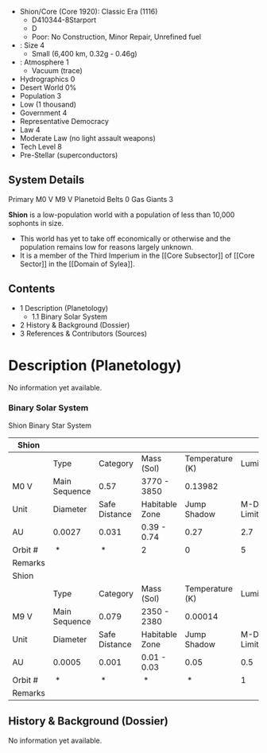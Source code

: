 

* Shion/Core (Core 1920): Classic Era (1116)
  * D410344-8Starport
  * D
  *  Poor: No Construction, Minor Repair, Unrefined fuel
* : Size 4
  *  Small (6,400 km, 0.32g - 0.46g)
* : Atmosphere  1
  *  Vacuum (trace)
*  Hydrographics  0
  *  Desert World 0%
*  Population 3
  *  Low (1 thousand)
*  Government 4
  *  Representative Democracy
*  Law 4
  *  Moderate Law (no light assault weapons)
*  Tech Level  8
  *  Pre-Stellar (superconductors)


## System Details
Primary M0 V M9 V Planetoid Belts 0 Gas Giants 3

**Shion** is a low-population world with a population of less than 10,000 sophonts in size.

*   This world has yet to take off economically or otherwise and the population remains low for reasons largely unknown.
*   It is a member of the Third Imperium in the [[Core Subsector]] of [[Core Sector]] in the [[Domain of Sylea]].

Contents
--------

*   1 Description (Planetology)
    *   1.1 Binary Solar System
*   2 History & Background (Dossier)
*   3 References & Contributors (Sources)

# Description (Planetology)

No information yet available.

### Binary Solar System


Shion Binary Star System

| Shion   |               |               |                |                 |               |
| ------- | ------------- | ------------- | -------------- | --------------- | ------------- |
|         | Type          | Category      | Mass (Sol)     | Temperature (K) | Luminosity    |
| M0 V    | Main Sequence | 0.57          | 3770 - 3850    | 0.13982         |               |
| Unit    | Diameter      | Safe Distance | Habitable Zone | Jump Shadow     | M-Drive Limit |
| AU      | 0.0027        | 0.031         | 0.39 - 0.74    | 0.27            | 2.7           |
| Orbit # |  *            |  *            | 2              | 0               | 5             |
| Remarks |               |               |                |                 |               |
| Shion   |               |               |                |                 |               |
|         | Type          | Category      | Mass (Sol)     | Temperature (K) | Luminosity    |
| M9 V    | Main Sequence | 0.079         | 2350 - 2380    | 0.00014         |               |
| Unit    | Diameter      | Safe Distance | Habitable Zone | Jump Shadow     | M-Drive Limit |
| AU      | 0.0005        | 0.001         | 0.01 - 0.03    | 0.05            | 0.5           |
| Orbit # |  *            |  *            |  *             |  *              | 1             |
| Remarks |               |               |                |                 |               |


## History & Background (Dossier)

No information yet available.

